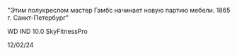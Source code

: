 "Этим полукреслом мастер Гамбс начинает новую партию мебели. 1865 г. Санкт-Петербург"

WD IND 10.0
SkyFitnessPro

12/02/24

